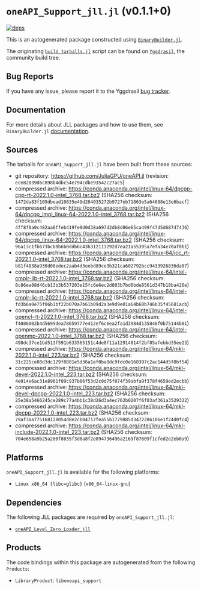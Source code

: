 # `oneAPI_Support_jll.jl` (v0.1.1+0)

[![deps](https://juliahub.com/docs/oneAPI_Support_jll/deps.svg)](https://juliahub.com/ui/Packages/oneAPI_Support_jll/25SX0?page=2)

This is an autogenerated package constructed using [`BinaryBuilder.jl`](https://github.com/JuliaPackaging/BinaryBuilder.jl).

The originating [`build_tarballs.jl`](https://github.com/JuliaPackaging/Yggdrasil/blob/b79f668f882807840377bf9ca8488c984cf39969/O/oneAPI_Support/build_tarballs.jl) script can be found on [`Yggdrasil`](https://github.com/JuliaPackaging/Yggdrasil/), the community build tree.

## Bug Reports

If you have any issue, please report it to the Yggdrasil [bug tracker](https://github.com/JuliaPackaging/Yggdrasil/issues).

## Documentation

For more details about JLL packages and how to use them, see `BinaryBuilder.jl` [documentation](https://docs.binarybuilder.org/stable/jll/).

## Sources

The tarballs for `oneAPI_Support_jll.jl` have been built from these sources:

* git repository: https://github.com/JuliaGPU/oneAPI.jl (revision: `ece82839d6c898b4dbc54e794cdbe93542c27ac5`)
* compressed archive: https://conda.anaconda.org/intel/linux-64/dpcpp-cpp-rt-2022.1.0-intel_3768.tar.bz2 (SHA256 checksum: `1472da83f109dbead10835e49d204035272b9727eb71863e5a64688e13e6bacf`)
* compressed archive: https://conda.anaconda.org/intel/linux-64/dpcpp_impl_linux-64-2022.1.0-intel_3768.tar.bz2 (SHA256 checksum: `4ff8f0a0c482aa6ffeb419fe9d0d38a697d2db8d86e65ca499f47d5d68747436`)
* compressed archive: https://conda.anaconda.org/intel/linux-64/dpcpp_linux-64-2022.1.0-intel_3768.tar.bz2 (SHA256 checksum: `96a13c1fb673bcb0b6b0ddb6c436312113292d7ea21a55395a7efa34e70af0b1`)
* compressed archive: https://conda.anaconda.org/intel/linux-64/icc_rt-2022.1.0-intel_3768.tar.bz2 (SHA256 checksum: `b81f4838a930d08edec2aab4d3eebd89ce3b321ca602792bcc9433926836da07`)
* compressed archive: https://conda.anaconda.org/intel/linux-64/intel-cmplr-lib-rt-2022.1.0-intel_3768.tar.bz2 (SHA256 checksum: `8c86ea88d46cb13b3b537203e15fc6e6ec2d803b7bd0bde8561d347b18ba426e`)
* compressed archive: https://conda.anaconda.org/intel/linux-64/intel-cmplr-lic-rt-2022.1.0-intel_3768.tar.bz2 (SHA256 checksum: `fd3b6a0e75f06b1bf22b070a7b61b09d2a3e9d9e01a64b60b746b35f45681acb`)
* compressed archive: https://conda.anaconda.org/intel/linux-64/intel-opencl-rt-2022.1.0-intel_3768.tar.bz2 (SHA256 checksum: `f4086002b4d5699dea78659777e412ef6c6ea2fa1d3984d135848f0b75144b81`)
* compressed archive: https://conda.anaconda.org/intel/linux-64/intel-openmp-2022.1.0-intel_3768.tar.bz2 (SHA256 checksum: `498dc37ce1bd513f591b633565151c4de8f11a12914814f2bf85afebbd35ee23`)
* compressed archive: https://conda.anaconda.org/intel/linux-64/mkl-2022.1.0-intel_223.tar.bz2 (SHA256 checksum: `31c225ce08d3dc129f0881e5d36a1ef0ba8dc9fdc0e168397c2ac144d5f0bf54`)
* compressed archive: https://conda.anaconda.org/intel/linux-64/mkl-devel-2022.1.0-intel_223.tar.bz2 (SHA256 checksum: `4e014e6ac31e8961f09c937b66f53d2c0d75f074f39abfa9f378f4659ed2ecbb`)
* compressed archive: https://conda.anaconda.org/intel/linux-64/mkl-devel-dpcpp-2022.1.0-intel_223.tar.bz2 (SHA256 checksum: `25e38a5466245ce289c77a4bb1c38d26d3a4ec762b0207f6f03af361a3529322`)
* compressed archive: https://conda.anaconda.org/intel/linux-64/mkl-dpcpp-2022.1.0-intel_223.tar.bz2 (SHA256 checksum: `79af3aa775168128054d8e2cb04717fea55b1779885d3472286106e1f24d0fc4`)
* compressed archive: https://conda.anaconda.org/intel/linux-64/mkl-include-2022.1.0-intel_223.tar.bz2 (SHA256 checksum: `704e658a9b25a200f8035f3d0a8f2e094736496a2169f87609f1cfed2e2eb0a9`)

## Platforms

`oneAPI_Support_jll.jl` is available for the following platforms:

* `Linux x86_64 {libc=glibc}` (`x86_64-linux-gnu`)

## Dependencies

The following JLL packages are required by `oneAPI_Support_jll.jl`:

* [`oneAPI_Level_Zero_Loader_jll`](https://github.com/JuliaBinaryWrappers/oneAPI_Level_Zero_Loader_jll.jl)

## Products

The code bindings within this package are autogenerated from the following `Products`:

* `LibraryProduct`: `liboneapi_support`
